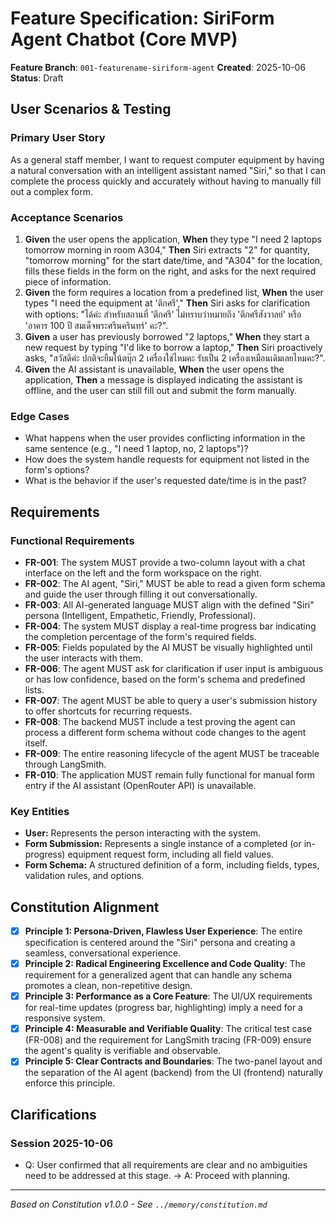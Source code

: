 # Feature Specification: SiriForm Agent Chatbot (Core MVP)

**Feature Branch**: `001-featurename-siriform-agent`
**Created**: 2025-10-06
**Status**: Draft

## User Scenarios & Testing

### Primary User Story
As a general staff member, I want to request computer equipment by having a natural conversation with an intelligent assistant named "Siri," so that I can complete the process quickly and accurately without having to manually fill out a complex form.

### Acceptance Scenarios
1.  **Given** the user opens the application, **When** they type "I need 2 laptops tomorrow morning in room A304," **Then** Siri extracts "2" for quantity, "tomorrow morning" for the start date/time, and "A304" for the location, fills these fields in the form on the right, and asks for the next required piece of information.
2.  **Given** the form requires a location from a predefined list, **When** the user types "I need the equipment at 'ตึกศรี'," **Then** Siri asks for clarification with options: "ได้ค่ะ สำหรับสถานที่ 'ตึกศรี' ไม่ทราบว่าหมายถึง 'ตึกศรีสังวาลย์' หรือ 'อาคาร 100 ปี สมเด็จพระศรีนครินทร์' คะ?".
3.  **Given** a user has previously borrowed "2 laptops," **When** they start a new request by typing "I'd like to borrow a laptop," **Then** Siri proactively asks, "สวัสดีค่ะ ปกติจะยืมโน้ตบุ๊ก 2 เครื่องใช่ไหมคะ รับเป็น 2 เครื่องเหมือนเดิมเลยไหมคะ?".
4.  **Given** the AI assistant is unavailable, **When** the user opens the application, **Then** a message is displayed indicating the assistant is offline, and the user can still fill out and submit the form manually.

### Edge Cases
-   What happens when the user provides conflicting information in the same sentence (e.g., "I need 1 laptop, no, 2 laptops")?
-   How does the system handle requests for equipment not listed in the form's options?
-   What is the behavior if the user's requested date/time is in the past?

## Requirements

### Functional Requirements
-   **FR-001**: The system MUST provide a two-column layout with a chat interface on the left and the form workspace on the right.
-   **FR-002**: The AI agent, "Siri," MUST be able to read a given form schema and guide the user through filling it out conversationally.
-   **FR-003**: All AI-generated language MUST align with the defined "Siri" persona (Intelligent, Empathetic, Friendly, Professional).
-   **FR-004**: The system MUST display a real-time progress bar indicating the completion percentage of the form's required fields.
-   **FR-005**: Fields populated by the AI MUST be visually highlighted until the user interacts with them.
-   **FR-006**: The agent MUST ask for clarification if user input is ambiguous or has low confidence, based on the form's schema and predefined lists.
-   **FR-007**: The agent MUST be able to query a user's submission history to offer shortcuts for recurring requests.
-   **FR-008**: The backend MUST include a test proving the agent can process a different form schema without code changes to the agent itself.
-   **FR-009**: The entire reasoning lifecycle of the agent MUST be traceable through LangSmith.
-   **FR-010**: The application MUST remain fully functional for manual form entry if the AI assistant (OpenRouter API) is unavailable.

### Key Entities
-   **User:** Represents the person interacting with the system.
-   **Form Submission:** Represents a single instance of a completed (or in-progress) equipment request form, including all field values.
-   **Form Schema:** A structured definition of a form, including fields, types, validation rules, and options.

## Constitution Alignment

- [x] **Principle 1: Persona-Driven, Flawless User Experience**: The entire specification is centered around the "Siri" persona and creating a seamless, conversational experience.
- [x] **Principle 2: Radical Engineering Excellence and Code Quality**: The requirement for a generalized agent that can handle any schema promotes a clean, non-repetitive design.
- [x] **Principle 3: Performance as a Core Feature**: The UI/UX requirements for real-time updates (progress bar, highlighting) imply a need for a responsive system.
- [x] **Principle 4: Measurable and Verifiable Quality**: The critical test case (FR-008) and the requirement for LangSmith tracing (FR-009) ensure the agent's quality is verifiable and observable.
- [x] **Principle 5: Clear Contracts and Boundaries**: The two-panel layout and the separation of the AI agent (backend) from the UI (frontend) naturally enforce this principle.

## Clarifications

### Session 2025-10-06
- Q: User confirmed that all requirements are clear and no ambiguities need to be addressed at this stage. → A: Proceed with planning.

---
*Based on Constitution v1.0.0 - See `../memory/constitution.md`*
